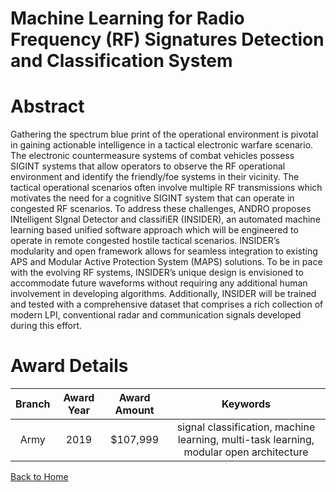 
Machine Learning for Radio Frequency (RF) Signatures Detection and Classification System
========================================================================================

# Abstract


Gathering the spectrum blue print of the operational environment is pivotal in gaining actionable intelligence in a tactical electronic warfare scenario. The electronic countermeasure systems of combat vehicles possess SIGINT systems that allow operators to observe the RF operational environment and identify the friendly/foe systems in their vicinity. The tactical operational scenarios often involve multiple RF transmissions which motivates the need for a cognitive SIGINT system that can operate in congested RF scenarios. To address these challenges, ANDRO proposes INtelligent SIgnal Detector and classifiER (INSIDER), an automated machine learning based unified software approach which will be engineered to operate in remote congested hostile tactical scenarios. INSIDER’s modularity and open framework allows for seamless integration to existing APS and Modular Active Protection System (MAPS) solutions. To be in pace with the evolving RF systems, INSIDER’s unique design is envisioned to accommodate future waveforms without requiring any additional human involvement in developing algorithms. Additionally, INSIDER will be trained and tested with a comprehensive dataset that comprises a rich collection of modern LPI, conventional radar and communication signals developed during this effort.  

# Award Details

|Branch|Award Year|Award Amount|Keywords|
| :---: | :---: | :---: | :---: |
|Army|2019|$107,999|signal classification, machine learning, multi-task learning, modular open architecture|
  
  


[Back to Home](https://github.com/chrischow/dod_sbir_awards/CC/#1039)